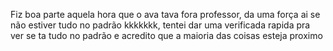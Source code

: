 Fiz boa parte aquela hora que o ava tava fora professor, da uma força ai se não estiver tudo no padrão kkkkkkk, tentei dar uma verificada rapida pra ver se ta tudo no padrão e acredito que a maioria das coisas esteja proximo
